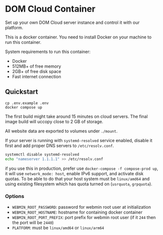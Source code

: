 # DOM Cloud Container

Set up your own DOM Cloud server instance and control it with our platform.

This is a docker container. You need to install Docker on your machine to run this container.

System requirements to run this container:
+ Docker
+ 512MB+ of free memory
+ 2GB+ of free disk space
+ Fast internet connection

## Quickstart

```
cp .env.example .env
docker compose up
```

The first build might take around 15 minutes on cloud servers. The final image build will uccopy close to 2 GB of storage.

All website data are exported to volumes under `./mount`.

If your server is running with `systemd-resolved` service enabled, disable it first and add proper DNS servers to `/etc/resolv.conf`.

```bash
systemctl disable systemd-resolved
echo "nameserver 1.1.1.1" >> /etc/resolv.conf
```

if you use this in production, prefer use `docker-compose -f compose-prod up`, it will use `network_mode: host`, enable IPv6 support, and activate disk quotas. To be able to do that your host system must be `linux/amd64` and using existing filesystem which has quota turned on (`usrquota`, `grpquota`).

### Options

+ `WEBMIN_ROOT_PASSWORD`: password for webmin root user at initialization
+ `WEBMIN_ROOT_HOSTNAME`: hostname for containing docker container
+ `WEBMIN_ROOT_PORT_PREFIX`: port prefix for webmin root user (if it `244` then the port will be `2440`)
+  `PLATFORM`: must be `linux/amd64` or `linux/arm64`

